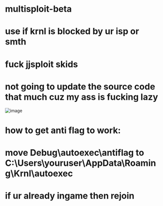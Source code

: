 # multisploit-beta
# use if krnl is blocked by ur isp or smth
# fuck jjsploit skids
# not going to update the source code that much cuz my ass is fucking lazy
![image](https://user-images.githubusercontent.com/87015375/174795338-e1af5748-9822-4a7a-8f3f-7781b256c037.png)
# how to get anti flag to work:
# move Debug\autoexec\antiflag to C:\Users\youruser\AppData\Roaming\Krnl\autoexec
# if ur already ingame then rejoin

